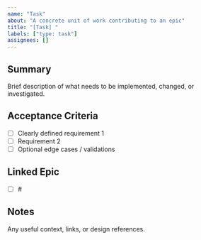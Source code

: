 ```yaml
---
name: "Task"
about: "A concrete unit of work contributing to an epic"
title: "[Task] "
labels: ["type: task"]
assignees: []
---
```


## Summary

Brief description of what needs to be implemented, changed, or investigated.

## Acceptance Criteria

- [ ] Clearly defined requirement 1
- [ ] Requirement 2
- [ ] Optional edge cases / validations

## Linked Epic

- [ ] #<epic-issue-number>

## Notes

Any useful context, links, or design references.

